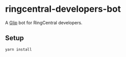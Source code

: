 # ringcentral-developers-bot

A [Glip](https://glip.com/) bot for RingCentral developers.


## Setup

```
yarn install
```
